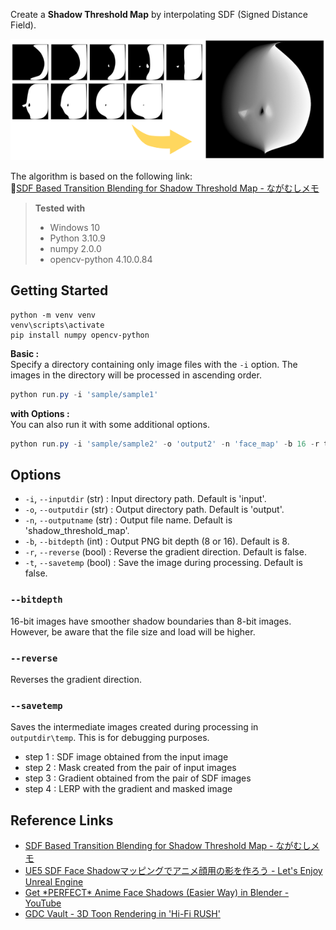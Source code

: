 Create a **Shadow Threshold Map** by interpolating SDF (Signed Distance Field).

![top.png](.images/top.png)

The algorithm is based on the following link:  
🔗[SDF Based Transition Blending for Shadow Threshold Map - ながむしメモ](https://nagakagachi.hatenablog.com/entry/2024/03/02/140704)  

> **Tested with**
> - Windows 10
> - Python 3.10.9
> - numpy 2.0.0
> - opencv-python 4.10.0.84

## Getting Started
```
python -m venv venv
venv\scripts\activate
pip install numpy opencv-python
```

**Basic :**  
Specify a directory containing only image files with the `-i` option. The images in the directory will be processed in ascending order.  
```powershell
python run.py -i 'sample/sample1'
```

**with Options :**  
You can also run it with some additional options.  
```powershell
python run.py -i 'sample/sample2' -o 'output2' -n 'face_map' -b 16 -r true -t true
```

## Options
- `-i`, `--inputdir` (str) : Input directory path. Default is 'input'.
- `-o`, `--outputdir` (str) : Output directory path. Default is 'output'.
- `-n`, `--outputname` (str) : Output file name. Default is 'shadow_threshold_map'.
- `-b`, `--bitdepth` (int) : Output PNG bit depth (8 or 16). Default is 8.
- `-r`, `--reverse` (bool) : Reverse the gradient direction. Default is false.
- `-t`, `--savetemp` (bool) : Save the image during processing. Default is false.

### `--bitdepth`
16-bit images have smoother shadow boundaries than 8-bit images. However, be aware that the file size and load will be higher.

### `--reverse`
Reverses the gradient direction.

### `--savetemp`
Saves the intermediate images created during processing in `outputdir\temp`. This is for debugging purposes.  

- step 1 : SDF image obtained from the input image
- step 2 : Mask created from the pair of input images
- step 3 : Gradient obtained from the pair of SDF images
- step 4 : LERP with the gradient and masked image

## Reference Links
- [SDF Based Transition Blending for Shadow Threshold Map - ながむしメモ](https://nagakagachi.hatenablog.com/entry/2024/03/02/140704)
- [UE5 SDF Face Shadowマッピングでアニメ顔用の影を作ろう - Let's Enjoy Unreal Engine](https://unrealengine.hatenablog.com/entry/2024/02/28/222220)
- [Get \*PERFECT\* Anime Face Shadows (Easier Way) in Blender - YouTube](https://www.youtube.com/watch?v=x-K6bCAl6Qs)
- [GDC Vault - 3D Toon Rendering in 'Hi-Fi RUSH'](https://gdcvault.com/play/1034330/3D-Toon-Rendering-in-Hi)